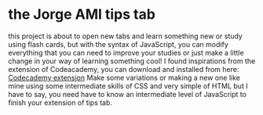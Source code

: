 # the Jorge AMl tips tab
this project is about to open new tabs and learn something new or study using flash cards, but with the syntax of JavaScript, you can modify everything that you can need to improve your studies or just make a little change in your way of learning something cool!
I found inspirations from the extension of Codeacademy, you can download and installed from here: [Codecademy extension](https://chrome.google.com/webstore/detail/codecademy-javascript-tip/jjgmamfgfagkcjcgjcaokkmnnfijpcdi)
Make some variations or making a new one like mine using some intermediate skills of CSS and very simple of HTML but I have to say, you need have to know an intermediate level of JavaScript to finish your extension of tips tab.
